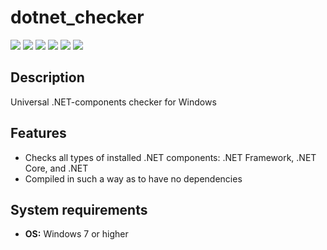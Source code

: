 # dotnet_checker

[![](https://img.shields.io/badge/OS-Windows-informational?logo=windows)](https://github.com/Zalexanninev15/dotnet_checker)
[![](https://img.shields.io/badge/written_on-Rust-000000.svg?logo=rust)](https://github.com/Zalexanninev15/dotnet_checker)
[![](https://img.shields.io/github/last-commit/Zalexanninev15/dotnet_checker/main.svg)](https://github.com/Zalexanninev15/dotnet_checker/commits/main)
[![](https://img.shields.io/github/stars/Zalexanninev15/dotnet_checker.svg)](https://github.com/Zalexanninev15/dotnet_checker/stargazers)
[![](https://img.shields.io/badge/license-MIT-blue.svg)](LICENSE)
[![](https://img.shields.io/badge/donate-Buy_Me_a_Coffee-F94400.svg)](https://zalexanninev15.jimdofree.com/buy-me-a-coffee)

## Description
Universal .NET-components checker for Windows

## Features
- Checks all types of installed .NET components: .NET Framework, .NET Core, and .NET
- Compiled in such a way as to have no dependencies

## System requirements

* **OS:** Windows 7 or higher
